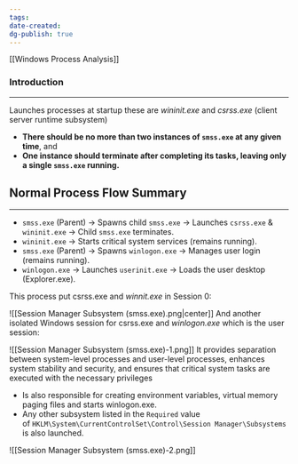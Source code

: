 ```yaml
---
tags: 
date-created: 
dg-publish: true
---
```

[[Windows Process Analysis]]
### Introduction
---
Launches processes at startup these are _wininit.exe_ and _csrss.exe_ (client server runtime subsystem)

- **There should be no more than two instances of `smss.exe` at any given time**, and
- **One instance should terminate after completing its tasks, leaving only a single `smss.exe` running.**
## Normal Process Flow Summary
---
- `smss.exe` (Parent) → Spawns child `smss.exe` → Launches `csrss.exe` & `wininit.exe` → Child `smss.exe` terminates.
- `wininit.exe` → Starts critical system services (remains running).
- `smss.exe` (Parent) → Spawns `winlogon.exe` → Manages user login (remains running).
- `winlogon.exe` → Launches `userinit.exe` → Loads the user desktop (Explorer.exe).

This process put csrss.exe and *winnit.exe* in Session 0:

![[Session Manager Subsystem (smss.exe).png|center]]
And another isolated Windows session for csrss.exe and *winlogon.exe* which is the user session:

![[Session Manager Subsystem (smss.exe)-1.png]]
It provides separation between system-level processes and user-level processes, enhances system stability and security, and ensures that critical system tasks are executed with the necessary privileges

- Is also responsible for creating environment variables, virtual memory paging files and starts winlogon.exe.
- Any other subsystem listed in the `Required` value of `HKLM\System\CurrentControlSet\Control\Session Manager\Subsystems` is also launched.

![[Session Manager Subsystem (smss.exe)-2.png]]




